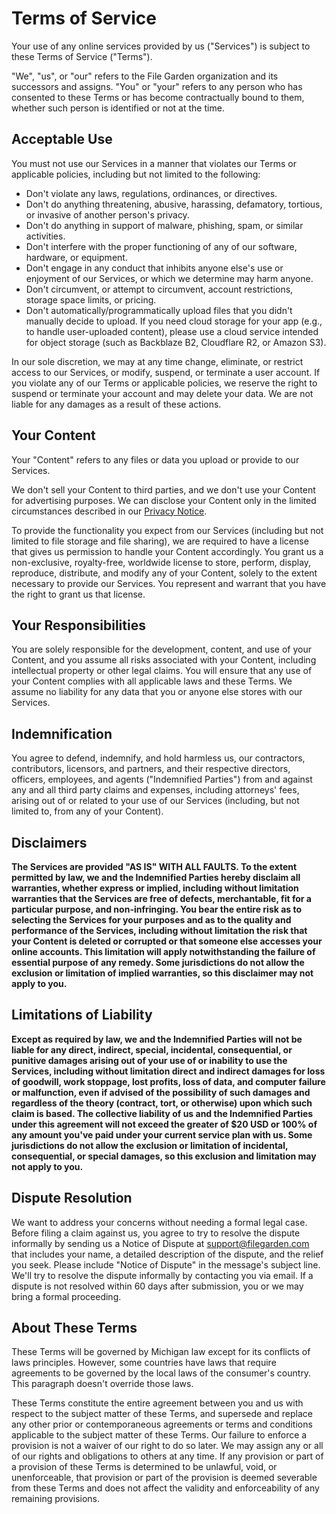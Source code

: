 # Terms of Service

Your use of any online services provided by us ("Services") is subject to these Terms of Service ("Terms").

"We", "us", or "our" refers to the File Garden organization and its successors and assigns. "You" or "your" refers to any person who has consented to these Terms or has become contractually bound to them, whether such person is identified or not at the time.

## Acceptable Use

You must not use our Services in a manner that violates our Terms or applicable policies, including but not limited to the following:

- Don't violate any laws, regulations, ordinances, or directives.
- Don't do anything threatening, abusive, harassing, defamatory, tortious, or invasive of another person's privacy.
- Don't do anything in support of malware, phishing, spam, or similar activities.
- Don't interfere with the proper functioning of any of our software, hardware, or equipment.
- Don't engage in any conduct that inhibits anyone else's use or enjoyment of our Services, or which we determine may harm anyone.
- Don't circumvent, or attempt to circumvent, account restrictions, storage space limits, or pricing.
- Don't automatically/programmatically upload files that you didn't manually decide to upload. If you need cloud storage for your app (e.g., to handle user-uploaded content), please use a cloud service intended for object storage (such as Backblaze B2, Cloudflare R2, or Amazon S3).

In our sole discretion, we may at any time change, eliminate, or restrict access to our Services, or modify, suspend, or terminate a user account. If you violate any of our Terms or applicable policies, we reserve the right to suspend or terminate your account and may delete your data. We are not liable for any damages as a result of these actions.

## Your Content

Your "Content" refers to any files or data you upload or provide to our Services.

We don't sell your Content to third parties, and we don't use your Content for advertising purposes. We can disclose your Content only in the limited circumstances described in our [Privacy Notice](/privacy).

To provide the functionality you expect from our Services (including but not limited to file storage and file sharing), we are required to have a license that gives us permission to handle your Content accordingly. You grant us a non-exclusive, royalty-free, worldwide license to store, perform, display, reproduce, distribute, and modify any of your Content, solely to the extent necessary to provide our Services. You represent and warrant that you have the right to grant us that license.

## Your Responsibilities

You are solely responsible for the development, content, and use of your Content, and you assume all risks associated with your Content, including intellectual property or other legal claims. You will ensure that any use of your Content complies with all applicable laws and these Terms. We assume no liability for any data that you or anyone else stores with our Services.

## Indemnification

You agree to defend, indemnify, and hold harmless us, our contractors, contributors, licensors, and partners, and their respective directors, officers, employees, and agents ("Indemnified Parties") from and against any and all third party claims and expenses, including attorneys' fees, arising out of or related to your use of our Services (including, but not limited to, from any of your Content).

## **Disclaimers**

**The Services are provided "AS IS" WITH ALL FAULTS. To the extent permitted by law, we and the Indemnified Parties hereby disclaim all warranties, whether express or implied, including without limitation warranties that the Services are free of defects, merchantable, fit for a particular purpose, and non-infringing. You bear the entire risk as to selecting the Services for your purposes and as to the quality and performance of the Services, including without limitation the risk that your Content is deleted or corrupted or that someone else accesses your online accounts. This limitation will apply notwithstanding the failure of essential purpose of any remedy. Some jurisdictions do not allow the exclusion or limitation of implied warranties, so this disclaimer may not apply to you.**

## **Limitations of Liability**

**Except as required by law, we and the Indemnified Parties will not be liable for any direct, indirect, special, incidental, consequential, or punitive damages arising out of your use of or inability to use the Services, including without limitation direct and indirect damages for loss of goodwill, work stoppage, lost profits, loss of data, and computer failure or malfunction, even if advised of the possibility of such damages and regardless of the theory (contract, tort, or otherwise) upon which such claim is based. The collective liability of us and the Indemnified Parties under this agreement will not exceed the greater of $20 USD or 100% of any amount you've paid under your current service plan with us. Some jurisdictions do not allow the exclusion or limitation of incidental, consequential, or special damages, so this exclusion and limitation may not apply to you.**

## Dispute Resolution

We want to address your concerns without needing a formal legal case. Before filing a claim against us, you agree to try to resolve the dispute informally by sending us a Notice of Dispute at support@filegarden.com that includes your name, a detailed description of the dispute, and the relief you seek. Please include "Notice of Dispute" in the message's subject line. We'll try to resolve the dispute informally by contacting you via email. If a dispute is not resolved within 60 days after submission, you or we may bring a formal proceeding.

## About These Terms

These Terms will be governed by Michigan law except for its conflicts of laws principles. However, some countries have laws that require agreements to be governed by the local laws of the consumer's country. This paragraph doesn't override those laws.

These Terms constitute the entire agreement between you and us with respect to the subject matter of these Terms, and supersede and replace any other prior or contemporaneous agreements or terms and conditions applicable to the subject matter of these Terms. Our failure to enforce a provision is not a waiver of our right to do so later. We may assign any or all of our rights and obligations to others at any time. If any provision or part of a provision of these Terms is determined to be unlawful, void, or unenforceable, that provision or part of the provision is deemed severable from these Terms and does not affect the validity and enforceability of any remaining provisions.

